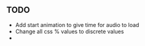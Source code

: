 ## TODO
- Add start animation to give time for audio to load
- Change all css % values to discrete values
- 